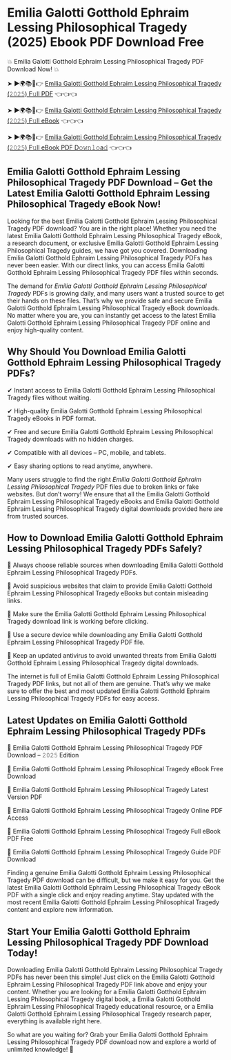 # Emilia Galotti Gotthold Ephraim Lessing Philosophical Tragedy (2025) Ebook PDF Download Free

💥 Emilia Galotti Gotthold Ephraim Lessing Philosophical Tragedy PDF Download Now! 💥

➤ ►🌍📚📱👉 [Emilia Galotti Gotthold Ephraim Lessing Philosophical Tragedy (𝟸𝟶𝟸𝟻) F𝚞ll PDF](https://getpdf.xyz/emilia-galotti-gotthold-ephraim-lessing-philosophical-tragedy) 👈👈👈


➤ ►🌍📚📱👉 [Emilia Galotti Gotthold Ephraim Lessing Philosophical Tragedy (𝟸𝟶𝟸𝟻) F𝚞ll eBook](https://getpdf.xyz/emilia-galotti-gotthold-ephraim-lessing-philosophical-tragedy) 👈👈👈


➤ ►🌍📚📱👉 [Emilia Galotti Gotthold Ephraim Lessing Philosophical Tragedy (𝟸𝟶𝟸𝟻) F𝚞ll eBook PDF D𝚘𝚠𝚗𝚕𝚘a𝚍](https://getpdf.xyz/emilia-galotti-gotthold-ephraim-lessing-philosophical-tragedy) 👈👈👈


## Emilia Galotti Gotthold Ephraim Lessing Philosophical Tragedy PDF Download – Get the Latest Emilia Galotti Gotthold Ephraim Lessing Philosophical Tragedy eBook Now!

Looking for the best Emilia Galotti Gotthold Ephraim Lessing Philosophical Tragedy PDF download? You are in the right place! Whether you need the latest Emilia Galotti Gotthold Ephraim Lessing Philosophical Tragedy eBook, a research document, or exclusive Emilia Galotti Gotthold Ephraim Lessing Philosophical Tragedy guides, we have got you covered. Downloading Emilia Galotti Gotthold Ephraim Lessing Philosophical Tragedy PDFs has never been easier. With our direct links, you can access Emilia Galotti Gotthold Ephraim Lessing Philosophical Tragedy PDF files within seconds.

The demand for *Emilia Galotti Gotthold Ephraim Lessing Philosophical Tragedy* PDFs is growing daily, and many users want a trusted source to get their hands on these files. That’s why we provide safe and secure Emilia Galotti Gotthold Ephraim Lessing Philosophical Tragedy eBook downloads. No matter where you are, you can instantly get access to the latest Emilia Galotti Gotthold Ephraim Lessing Philosophical Tragedy PDF online and enjoy high-quality content.

## Why Should You Download Emilia Galotti Gotthold Ephraim Lessing Philosophical Tragedy PDFs?

✔ Instant access to Emilia Galotti Gotthold Ephraim Lessing Philosophical Tragedy files without waiting.

✔ High-quality Emilia Galotti Gotthold Ephraim Lessing Philosophical Tragedy eBooks in PDF format.

✔ Free and secure Emilia Galotti Gotthold Ephraim Lessing Philosophical Tragedy downloads with no hidden charges.

✔ Compatible with all devices – PC, mobile, and tablets.

✔ Easy sharing options to read anytime, anywhere.

Many users struggle to find the right *Emilia Galotti Gotthold Ephraim Lessing Philosophical Tragedy* PDF files due to broken links or fake websites. But don’t worry! We ensure that all the Emilia Galotti Gotthold Ephraim Lessing Philosophical Tragedy eBooks and Emilia Galotti Gotthold Ephraim Lessing Philosophical Tragedy digital downloads provided here are from trusted sources.

## How to Download Emilia Galotti Gotthold Ephraim Lessing Philosophical Tragedy PDFs Safely?

📌 Always choose reliable sources when downloading Emilia Galotti Gotthold Ephraim Lessing Philosophical Tragedy PDFs.

📌 Avoid suspicious websites that claim to provide Emilia Galotti Gotthold Ephraim Lessing Philosophical Tragedy eBooks but contain misleading links.

📌 Make sure the Emilia Galotti Gotthold Ephraim Lessing Philosophical Tragedy download link is working before clicking.

📌 Use a secure device while downloading any Emilia Galotti Gotthold Ephraim Lessing Philosophical Tragedy PDF file.

📌 Keep an updated antivirus to avoid unwanted threats from Emilia Galotti Gotthold Ephraim Lessing Philosophical Tragedy digital downloads.

The internet is full of Emilia Galotti Gotthold Ephraim Lessing Philosophical Tragedy PDF links, but not all of them are genuine. That’s why we make sure to offer the best and most updated Emilia Galotti Gotthold Ephraim Lessing Philosophical Tragedy PDFs for easy access.

## Latest Updates on Emilia Galotti Gotthold Ephraim Lessing Philosophical Tragedy PDFs

🔹 Emilia Galotti Gotthold Ephraim Lessing Philosophical Tragedy PDF Download – 𝟸𝟶𝟸𝟻 Edition

🔹 Emilia Galotti Gotthold Ephraim Lessing Philosophical Tragedy eBook Free Download

🔹 Emilia Galotti Gotthold Ephraim Lessing Philosophical Tragedy Latest Version PDF

🔹 Emilia Galotti Gotthold Ephraim Lessing Philosophical Tragedy Online PDF Access

🔹 Emilia Galotti Gotthold Ephraim Lessing Philosophical Tragedy Full eBook PDF Free

🔹 Emilia Galotti Gotthold Ephraim Lessing Philosophical Tragedy Guide PDF Download

Finding a genuine Emilia Galotti Gotthold Ephraim Lessing Philosophical Tragedy PDF download can be difficult, but we make it easy for you. Get the latest Emilia Galotti Gotthold Ephraim Lessing Philosophical Tragedy eBook PDF with a single click and enjoy reading anytime. Stay updated with the most recent Emilia Galotti Gotthold Ephraim Lessing Philosophical Tragedy content and explore new information.

## Start Your Emilia Galotti Gotthold Ephraim Lessing Philosophical Tragedy PDF Download Today!

Downloading Emilia Galotti Gotthold Ephraim Lessing Philosophical Tragedy PDFs has never been this simple! Just click on the Emilia Galotti Gotthold Ephraim Lessing Philosophical Tragedy PDF link above and enjoy your content. Whether you are looking for a Emilia Galotti Gotthold Ephraim Lessing Philosophical Tragedy digital book, a Emilia Galotti Gotthold Ephraim Lessing Philosophical Tragedy educational resource, or a Emilia Galotti Gotthold Ephraim Lessing Philosophical Tragedy research paper, everything is available right here.

So what are you waiting for? Grab your Emilia Galotti Gotthold Ephraim Lessing Philosophical Tragedy PDF download now and explore a world of unlimited knowledge! 🚀